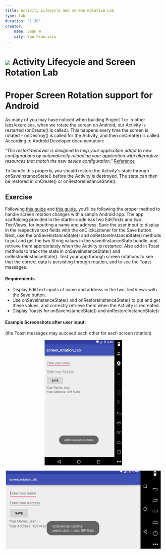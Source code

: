 ```yaml
---
title: Activity Lifecycle and Screen Rotation Lab
type: lab
duration: "1:30"
creator:
    name: Jean W
    city: San Francisco
---
```


# ![](https://ga-dash.s3.amazonaws.com/production/assets/logo-9f88ae6c9c3871690e33280fcf557f33.png) Activity Lifecycle and Screen Rotation Lab

# Proper Screen Rotation support for Android 

As many of you may have noticed when building Project 1 or in other labs/exercises, when we rotate the screen on Android, our Activity is restarted (onCreate() is called). This happens every time the screen is rotated - onDestroy() is called for the Activity, and then onCreate() is called. According to Android Developer documentation:

*"The restart behavior is designed to help your application adapt to new configurations by automatically reloading your application with alternative resources that match the new device configuration."* [Reference](https://developer.android.com/guide/topics/resources/runtime-changes.html)

To handle this properly, you should restore the Activity's state through onSaveInstanceState() before the Activity is destroyed. The state can then be restored in onCreate() or onRestoreInstanceState().

## Exercise 

Following [this guide](https://guides.codepath.com/android/Handling-Configuration-Changes) and [this guide](http://code.hootsuite.com/orientation-changes-on-android/), you'll be following the proper method to handle screen rotation changes with a simple Android app. The app scaffolding provided in the starter-code has two EditTexts and two TextViews, for inputting a name and address. Save the user input to display in the respective text fields with the onClickListener for the Save button. Next, use the onSaveInstanceState() and onRestoreInstanceState() methods to put and get the two String values in the savedInstanceState bundle, and retrieve them appropriately when the Activity is restarted. Also add in Toast methods to track the state in onSaveInstanceState() and onRestoreInstanceState(). Test your app through screen rotations to see that the correct data is persisting through rotation, and to see the Toast messages.

#### Requirements 

* Display EditText inputs of name and address in the two TextViews with the Save button. 
* Use onSaveInstanceState() and onRestoreInstanceState() to put and get these values, and correctly retrieve them when the Activity is recreated.
* Display Toasts for onSaveInstanceState() and onRestoreInstanceState()

#### Example Screenshots after user input:

(the Toast messages may succeed each other for each screen rotation)

<p align="center">
  <img src="screenshots/screenshot1.png" width="250">
</p>

<p align="center">
  <img src="screenshots/screenshot2.png" width="500">
</p>

